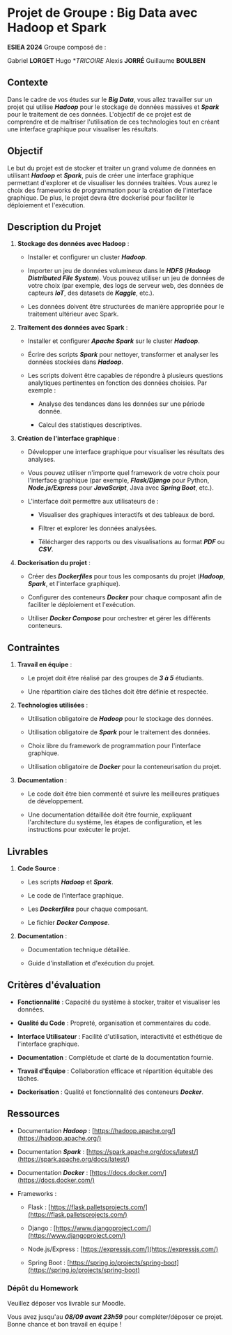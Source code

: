 # Projet de Groupe : Big Data avec Hadoop et Spark

**ESIEA 2024**
Groupe composé de :

Gabriel **LORGET**
Hugo **TRICOIRE*
Alexis **JORRÉ**
Guillaume **BOULBEN**

## Contexte

Dans le cadre de vos études sur le ***Big Data***, vous allez travailler sur un projet qui utilise ***Hadoop*** pour le stockage de données massives et ***Spark*** pour le traitement de ces données. L'objectif de ce projet est de comprendre et de maîtriser l'utilisation de ces technologies tout en créant une interface graphique pour visualiser les résultats.

## Objectif

Le but du projet est de stocker et traiter un grand volume de données en utilisant ***Hadoop*** et ***Spark***, puis de créer une interface graphique permettant d'explorer et de visualiser les données traitées. Vous aurez le choix des frameworks de programmation pour la création de l'interface graphique. De plus, le projet devra être dockerisé pour faciliter le déploiement et l'exécution.

## Description du Projet

1. **Stockage des données avec Hadoop** :
   
   - Installer et configurer un cluster ***Hadoop***.
   
   - Importer un jeu de données volumineux dans le ***HDFS*** (***Hadoop Distributed File System***). Vous pouvez utiliser un jeu de données de votre choix (par exemple, des logs de serveur web, des données de capteurs ***IoT***, des datasets de ***Kaggle***, etc.).
   
   - Les données doivent être structurées de manière appropriée pour le traitement ultérieur avec Spark.

2. **Traitement des données avec Spark** :
   
   - Installer et configurer ***Apache Spark*** sur le cluster ***Hadoop***.
   
   - Écrire des scripts ***Spark*** pour nettoyer, transformer et analyser les données stockées dans ***Hadoop***. 
   
   - Les scripts doivent être capables de répondre à plusieurs questions analytiques pertinentes en fonction des données choisies. Par exemple :
     
     - Analyse des tendances dans les données sur une période donnée.
     
     - Calcul des statistiques descriptives.

3. **Création de l'interface graphique** :
   
   - Développer une interface graphique pour visualiser les résultats des analyses.
   
   - Vous pouvez utiliser n'importe quel framework de votre choix pour l'interface graphique (par exemple, ***Flask/Django*** pour Python, ***Node.js/Express*** pour ***JavaScript***, Java avec ***Spring Boot***, etc.).
   
   - L'interface doit permettre aux utilisateurs de :
     
     - Visualiser des graphiques interactifs et des tableaux de bord.
     
     - Filtrer et explorer les données analysées.
     
     - Télécharger des rapports ou des visualisations au format ***PDF*** ou ***CSV***.

4. **Dockerisation du projet** :
   
   - Créer des ***Dockerfiles*** pour tous les composants du projet (***Hadoop***, ***Spark***, et l'interface graphique).
   
   - Configurer des conteneurs ***Docker*** pour chaque composant afin de faciliter le déploiement et l'exécution.
   
   - Utiliser ***Docker Compose*** pour orchestrer et gérer les différents conteneurs.

## Contraintes

1. **Travail en équipe** :
   
   - Le projet doit être réalisé par des groupes de ***3 à 5*** étudiants.
   
   - Une répartition claire des tâches doit être définie et respectée.

2. **Technologies utilisées** :
   
   - Utilisation obligatoire de ***Hadoop*** pour le stockage des données.
   
   - Utilisation obligatoire de ***Spark*** pour le traitement des données.
   
   - Choix libre du framework de programmation pour l'interface graphique.
   
   - Utilisation obligatoire de ***Docker*** pour la conteneurisation du projet.

3. **Documentation** :
   
   - Le code doit être bien commenté et suivre les meilleures pratiques de développement.
   
   - Une documentation détaillée doit être fournie, expliquant l'architecture du système, les étapes de configuration, et les instructions pour exécuter le projet.


## Livrables

1. **Code Source** :
   
   - Les scripts ***Hadoop*** et ***Spark***.
   
   - Le code de l'interface graphique.
   
   - Les ***Dockerfiles*** pour chaque composant.
   
   - Le fichier ***Docker Compose***.

2. **Documentation** :
   
   - Documentation technique détaillée.
   
   - Guide d'installation et d'exécution du projet.


## Critères d'évaluation

- **Fonctionnalité** : Capacité du système à stocker, traiter et visualiser les données.

- **Qualité du Code** : Propreté, organisation et commentaires du code.

- **Interface Utilisateur** : Facilité d'utilisation, interactivité et esthétique de l'interface graphique.

- **Documentation** : Complétude et clarté de la documentation fournie.

- **Travail d'Équipe** : Collaboration efficace et répartition équitable des tâches.

- **Dockerisation** : Qualité et fonctionnalité des conteneurs ***Docker***.

## Ressources

- Documentation ***Hadoop*** : [https://hadoop.apache.org/](https://hadoop.apache.org/)

- Documentation ***Spark*** : [https://spark.apache.org/docs/latest/](https://spark.apache.org/docs/latest/)

- Documentation ***Docker*** : [https://docs.docker.com/](https://docs.docker.com/)

- Frameworks :

  - Flask : [https://flask.palletsprojects.com/](https://flask.palletsprojects.com/)

  - Django : [https://www.djangoproject.com/](https://www.djangoproject.com/)

  - Node.js/Express : [https://expressjs.com/](https://expressjs.com/)

  - Spring Boot : [https://spring.io/projects/spring-boot](https://spring.io/projects/spring-boot)


### Dépôt du Homework
 
Veuillez déposer vos livrable sur Moodle.

Vous avez jusqu'au ***08/09 avant 23h59*** pour compléter/déposer ce projet. Bonne chance et bon travail en équipe !
